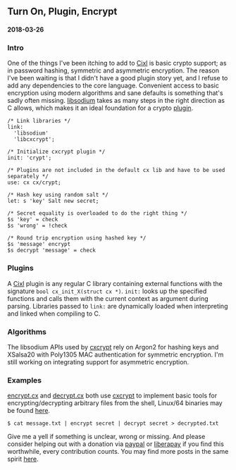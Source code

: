 ## Turn On, Plugin, Encrypt
#### 2018-03-26

### Intro
One of the things I've been itching to add to [Cixl](https://github.com/basic-gongfu/cixl) is basic crypto support; as in password hashing, symmetric and asymmetric encryption. The reason I've been waiting is that I didn't have a good plugin story yet, and I refuse to add any dependencies to the core language. Convenient access to basic encryption using modern algorithms and sane defaults is something that's sadly often missing. [libsodium](https://github.com/jedisct1/libsodium) takes as many steps in the right direction as C allows, which makes it an ideal foundation for a crypto [plugin](https://github.com/basic-gongfu/cxcrypt).

```
/* Link libraries */
link:
  'libsodium'
  'libcxcrypt';

/* Initialize cxcrypt plugin */
init: 'crypt';

/* Plugins are not included in the default cx lib and have to be used separately */
use: cx cx/crypt;

/* Hash key using random salt */
let: s 'key' Salt new secret;

/* Secret equality is overloaded to do the right thing */
$s 'key' = check
$s 'wrong' = !check

/* Round trip encryption using hashed key */
$s 'message' encrypt
$s decrypt 'message' = check
```

### Plugins
A [Cixl](https://github.com/basic-gongfu/cixl) plugin is any regular C library containing external functions with the signature ```bool cx_init_X(struct cx *)```. ```init:``` looks up the specified functions and calls them with the current context as argument during parsing. Libraries passed to ```link:``` are dynamically loaded when interpreting and linked when compiling to C.

### Algorithms
The libsodium APIs used by [cxcrypt](https://github.com/basic-gongfu/cxcrypt) rely on Argon2 for hashing keys and XSalsa20 with Poly1305 MAC authentication for symmetric encryption. I'm still working on integrating support for asymmetric encryption.

### Examples
[encrypt.cx](https://raw.githubusercontent.com/basic-gongfu/cxcrypt/master/examples/encrypt.cx) and [decrypt.cx](https://raw.githubusercontent.com/basic-gongfu/cxcrypt/master/examples/decrypt.cx) both use [cxcrypt](https://github.com/basic-gongfu/cxcrypt) to implement basic tools for encrypting/decrypting arbitrary files from the shell, Linux/64 binaries may be found [here](https://github.com/basic-gongfu/cxbin/tree/master/linux64).

```
$ cat message.txt | encrypt secret | decrypt secret > decrypted.txt
```

Give me a yell if something is unclear, wrong or missing. And please consider helping out with a donation via [paypal](https://paypal.me/basicgongfu) or [liberapay](https://liberapay.com/basic-gongfu/donate) if you find this worthwhile, every contribution counts. You may find more posts in the same spirit [here](https://github.com/basic-gongfu/cixl/tree/master/devlog).